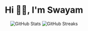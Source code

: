 <div align="center">

# Hi 👋🏻, I'm Swayam

![GitHub Stats](https://github-readme-stats.vercel.app/api?username=swayam25&rank_icon=github&hide_border=true&show_icons=true&theme=radical&title_color=E2E8F0&text_color=E2E8F0)
![GitHub Streaks](https://streak-stats.demolab.com/?user=swayam25&theme=radical&hide_border=true&ring=E2E8F0&fire=E2E8F0&currStreakNum=E2E8F0&currStreakLabel=E2E8F0&dates=E2E8F0&sideLabels=E1C442&sideNums=E1C442)

</div>
